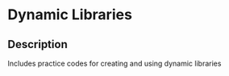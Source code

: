 # Dynamic Libraries
## Description
Includes practice codes for creating and using dynamic libraries
